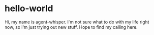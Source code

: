 # hello-world

Hi, my name is agent-whisper. I'm not sure what to do with my life right now,
so i'm just trying out new stuff. Hope to find my calling here.
